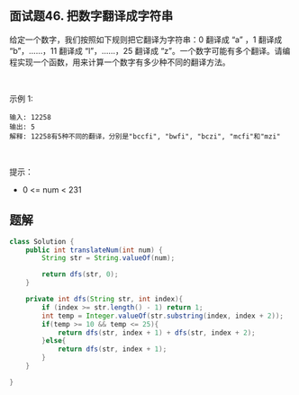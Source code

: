 
## 面试题46. 把数字翻译成字符串

给定一个数字，我们按照如下规则把它翻译为字符串：0 翻译成 “a” ，1 翻译成 “b”，……，11 翻译成 “l”，……，25 翻译成 “z”。一个数字可能有多个翻译。请编程实现一个函数，用来计算一个数字有多少种不同的翻译方法。

 

示例 1:

    输入: 12258
    输出: 5
    解释: 12258有5种不同的翻译，分别是"bccfi", "bwfi", "bczi", "mcfi"和"mzi"
 

提示：

* 0 <= num < 231


## 题解

```java
class Solution {
    public int translateNum(int num) {
        String str = String.valueOf(num);

        return dfs(str, 0);
    }

    private int dfs(String str, int index){
        if (index >= str.length() - 1) return 1;
        int temp = Integer.valueOf(str.substring(index, index + 2));
        if(temp >= 10 && temp <= 25){
            return dfs(str, index + 1) + dfs(str, index + 2);
        }else{
            return dfs(str, index + 1);
        }
    }

}
```
